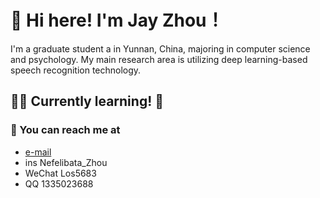 # :wave: Hi here! I'm Jay Zhou！

I'm a graduate student a in Yunnan, China, majoring in computer science and psychology. My main research area is utilizing deep learning-based speech recognition technology.

## 👨‍💻 Currently learning! 💪

### :dash: You can reach me at
- [e-mail](mailto:snoopy_zj@163.com)
- ins Nefelibata_Zhou
- WeChat Los5683
- QQ 1335023688


